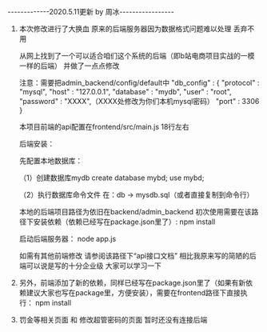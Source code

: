 -------------2020.5.11更新 by 周冰-----------------
1.  本次修改进行了大换血 原来的后端服务器因为数据格式问题难以处理 丢弃不用

    从网上找到了一个可以适合咱们这个系统的后端（即b站电商项目实战的一模一样的后端） 并做了一点点修改

    注意：需要把admin_backend/config/default中
    "db_config" : {
		"protocol" : "mysql",
		"host" : "127.0.0.1",
		"database" : "mydb",
		"user" : "root",
		"password" : "XXXX",（XXXX处修改为你们本机mysql密码）
		"port" : 3306
	}

    本项目前端的api配置在frontend/src/main.js 18行左右

    后端安装：

    先配置本地数据库：

    （1）创建数据库mydb
        create database mybd;
        use mybd;

    （2）执行数据库命令文件 在：db -> mysdb.sql（或者直接复制到命令行）


    本地的后端项目路径为依旧在backend/admin_backend 初次使用需要在该路径下安装依赖（依赖已经写在package.json里了）:
    npm install

    启动后端服务器：
    node app.js

    如需有其他前端修改 请参阅该路径下“api接口文档”  相比我原来写的简陋的后端可以说是写的十分企业级 大家可以学习一下

2.  另外，前端添加了新的依赖，同样已经写在package.json里了（如果有新依赖建议大家也写在package里，方便安装），需要在frontend路径下直接执行：
    npm install

3.  罚金等相关页面 和 修改超管密码的页面 暂时还没有连接后端

